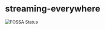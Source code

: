 # streaming-everywhere
[![FOSSA Status](https://app.fossa.com/api/projects/git%2Bgithub.com%2FPrajwal-Koirala%2Fstreaming-everywhere.svg?type=small)](https://app.fossa.com/projects/git%2Bgithub.com%2FPrajwal-Koirala%2Fstreaming-everywhere?ref=badge_small)
